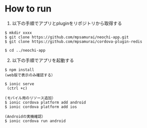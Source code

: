 # How to run

1. 以下の手順でアプリとpluginをリポジトリから取得する
```
$ mkdir xxxx
$ git clone https://github.com/mpsamurai/neochi-app.git
$ git clone https://github.com/mpsamurai/cordova-plugin-redis

$ cd ../neochi-app
```


2. 以下の手順でアプリを起動する

```
$ npm install
(web版で表示のみ確認する）

$ ionic serve
 (ctrl +c)

(モバイル用のリソース追加）
$ ionic cordova platform add android 
$ ionic cordova platform add ios 

(Androidの実機確認）
$ ionic cordova run android 

```
